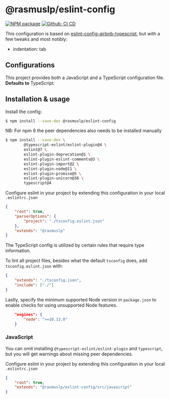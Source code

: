 # @rasmuslp/eslint-config

[![NPM package](https://img.shields.io/npm/v/@rasmuslp/eslint-config.svg)](https://www.npmjs.com/package/@rasmuslp/eslint-config)
[![Github: CI CD](https://github.com/rasmuslp/eslint-config-rasmuslp/workflows/CI%20CD/badge.svg)](https://github.com/rasmuslp/eslint-config-rasmuslp/actions)

This configuration is based on [eslint-config-airbnb-typescript](https://github.com/iamturns/eslint-config-airbnb-typescript), but with a few tweaks and most notibly:
* indentation: tab

## Configurations
This project provides both a JavaScript and a TypeScript configuration file. **Defaults to** TypeScript.

## Installation & usage
Install the config:
```bash
$ npm install --save-dev @rasmuslp/eslint-config
```

NB: For npm 6 the peer dependencies also needs to be installed manually
```bash
$ npm install --save-dev \
		@typescript-eslint/eslint-plugin@4 \
		eslint@7 \
		eslint-plugin-deprecation@1 \
		eslint-plugin-eslint-comments@3 \
		eslint-plugin-import@2 \
		eslint-plugin-node@11 \
		eslint-plugin-promise@5 \
		eslint-plugin-unicorn@36 \
		typescript@4
```

Configure eslint in your project by extending this configuration in your local `.eslintrc.json`
```json
{
	"root": true,
	"parserOptions": {
		"project": "./tsconfig.eslint.json"
	},
	"extends": "@rasmuslp"
}
```
The TypeScript config is utilized by certain rules that require type information.


To lint all project files, besides what the default `tsconfig` does, add `tsconfig.eslint.json` with:
```json
{
	"extends": "./tsconfig.json",
	"include": ["./"]
}
```

Lastly, specify the minimum supported Node version in `package.json` to enable checks for using unsupported Node features.
```json
	"engines": {
		"node": ">=10.13.0"
	}
```

### JavaScript
You can omit installing `@typescript-eslint/eslint-plugin` and `typescript`, but you will get warnings about missing peer dependencies.

Configure eslint in your project by extending this configuration in your local `.eslintrc.json`
```json
{
	"root": true,
	"extends": "@rasmuslp/eslint-config/src/javascript"
}
```
